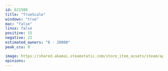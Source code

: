 ```yaml
---
id: 621500
title: "TrueScale"
windows: "true"
mac: "false"
linux: false
positive: 15
negative: 22
estimated_owners: "0 - 20000"
peak_ccu: 0

image: https://shared.akamai.steamstatic.com/store_item_assets/steam/apps/621500/header.jpg?t=1510660223
opinions:
---
```

